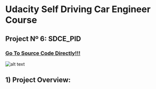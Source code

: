# **Udacity Self Driving Car Engineer Course**

## **Project Nº 6: SDCE_PID**

### [Go To Source Code Directly!!!]() <br />

![alt text]() <br />

## **1) Project Overview:** <br />

